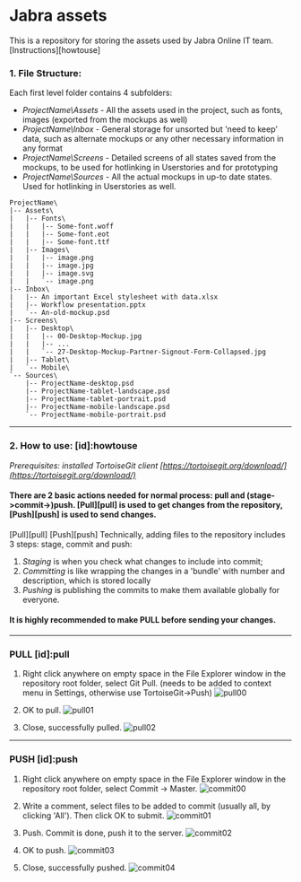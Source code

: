 # Jabra assets

This is a repository for storing the assets used by Jabra Online IT team. [Instructions][howtouse]

### 1. File Structure:

Each first level folder contains 4 subfolders:
+ *ProjectName\Assets* - All the assets used in the project, such as fonts, images (exported from the mockups as well)
+ *ProjectName\Inbox* - General storage for unsorted but 'need to keep' data, such as alternate mockups or any other necessary information in any format
+ *ProjectName\Screens* - Detailed screens of all states saved from the mockups, to be used for hotlinking in Userstories and for prototyping
+ *ProjectName\Sources* - All the actual mockups in up-to date states. Used for hotlinking in Userstories as well.

```
ProjectName\
|-- Assets\
|   |-- Fonts\
|   |   |-- Some-font.woff
|   |   |-- Some-font.eot
|   |   |-- Some-font.ttf
|   |-- Images\
|   |   |-- image.png
|   |   |-- image.jpg
|   |   |-- image.svg
|   |   `-- image.png
|-- Inbox\
|   |-- An important Excel stylesheet with data.xlsx
|   |-- Workflow presentation.pptx
|   `-- An-old-mockup.psd
|-- Screens\
|   |-- Desktop\
|   |   |-- 00-Desktop-Mockup.jpg
|   |   |-- ...
|   |   `-- 27-Desktop-Mockup-Partner-Signout-Form-Collapsed.jpg
|   |-- Tablet\
|   `-- Mobile\
`-- Sources\
    |-- ProjectName-desktop.psd
    |-- ProjectName-tablet-landscape.psd
    |-- ProjectName-tablet-portrait.psd
    |-- ProjectName-mobile-landscape.psd
    `-- ProjectName-mobile-portrait.psd
```

-----------------------
### 2. How to use: [id]:howtouse

*Prerequisites: installed TortoiseGit client [https://tortoisegit.org/download/](https://tortoisegit.org/download/)*

#### There are 2 basic actions needed for normal process: pull and (stage->commit->)push. [Pull][pull] is used to get changes from the repository, [Push][push] is used to send changes.
[Pull][pull]
[Push][push]
 Technically, adding files to the repository includes 3 steps: stage, commit and push:
 1. *Staging* is when you check what changes to include into commit;
 2. *Committing* is like wrapping the changes in a 'bundle' with number and description, which is stored locally
 3. *Pushing* is publishing the commits to make them available globally for everyone.

#### It is highly recommended to make PULL before sending your changes.

-----------------------

### PULL [id]:pull

1. Right click anywhere on empty space in the File Explorer window in the repository root folder, select Git Pull. (needs to be added to context menu in Settings, otherwise use TortoiseGit->Push)
![pull00](http://gunnzolder.github.io/jabra-assets-description/.images/pull-00-context-menu.png?raw)

2. OK to pull.
![pull01](http://gunnzolder.github.io/jabra-assets-description/.images/pull-01-pull.png?raw)

3. Close, successfully pulled.
![pull02](http://gunnzolder.github.io/jabra-assets-description/.images/pull-02-success.png?raw)

-----------------------

### PUSH [id]:push

1. Right click anywhere on empty space in the File Explorer window in the repository root folder, select Commit -> Master.
![commit00](http://gunnzolder.github.io/jabra-assets-description/.images/commit-00-context-menu.png?raw)

2. Write a comment, select files to be added to commit (usually all, by clicking 'All'). Then click OK to submit.
![commit01](http://gunnzolder.github.io/jabra-assets-description/.images/commit-01-stage.png?raw)

3. Push. Commit is done, push it to the server.
![commit02](http://gunnzolder.github.io/jabra-assets-description/.images/commit-02-commit.png?raw)

4. OK to push.
![commit03](http://gunnzolder.github.io/jabra-assets-description/.images/commit-03-push.png?raw)

5. Close, successfully pushed.
![commit04](http://gunnzolder.github.io/jabra-assets-description/.images/commit-04-success.png?raw)

